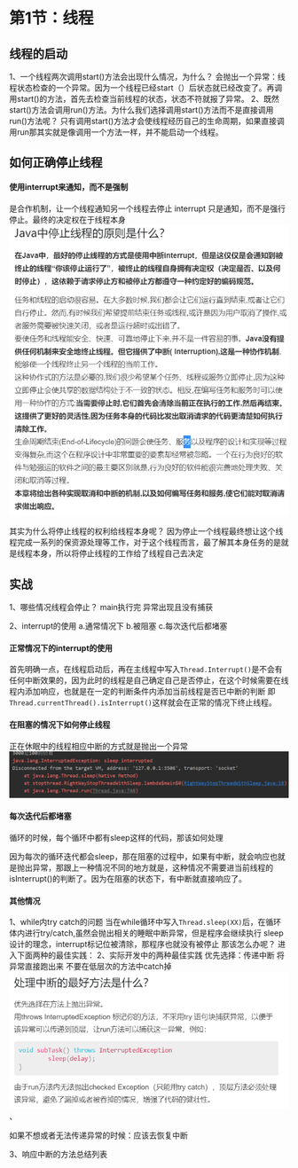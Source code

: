 # 第1节：线程

## 线程的启动
1、一个线程两次调用start()方法会出现什么情况，为什么？
会抛出一个异常：线程状态检查的一个异常。因为一个线程已经start（）后状态就已经改变了。再调用start()的方法，首先去检查当前线程的状态，状态不符就报了异常。
2、既然start()方法会调用run()方法。为什么我们选择调用start()方法而不是直接调用run()方法呢？
只有调用start()方法才会使线程经历自己的生命周期，如果直接调用run那其实就是像调用一个方法一样，并不能启动一个线程。

## 如何正确停止线程

#### 使用interrupt来通知，而不是强制
是合作机制，让一个线程通知另一个线程去停止
interrupt 只是通知，而不是强行停止。最终的决定权在于线程本身
 ![线程停止的原则](_v_images/20201105213820628_20797.png)

其实为什么将停止线程的权利给线程本身呢？
因为停止一个线程最终想让这个线程完成一系列的保资源处理等工作，对于这个线程而言，最了解其本身任务的是就是线程本身，所以将停止线程的工作给了线程自己去决定

## 实战
1、哪些情况线程会停止？
main执行完
异常出现且没有捕获

2、interrupt的使用
a.通常情况下
b.被阻塞
c.每次迭代后都堵塞

#### 正常情况下的interrupt的使用
首先明确一点，在线程启动后，再在主线程中写入`Thread.Interrupt()`是不会有任何中断效果的，因为此时的线程是自己确定自己是否停止，在这个时候需要在线程内添加响应，也就是在一定的判断条件内添加当前线程是否已中断的判断 即`Thread.currentThread().isInterrupt()`这样就会在正常的情况下终止线程。

#### 在阻塞的情况下如何停止线程
正在休眠中的线程相应中断的方式就是抛出一个异常
![sleep中的线程线程中断 ](_v_images/20201105221439283_25371.png)

#### 每次迭代后都堵塞
循环的时候，每个循环中都有sleep这样的代码，那该如何处理

因为每次的循环迭代都会sleep，那在阻塞的过程中，如果有中断，就会响应也就是抛出异常，那跟上一种情况不同的地方就是，这种情况不需要进当前线程的isInterrupt()的判断了。因为在阻塞的状态下，有中断就直接响应了。

#### 其他情况
1、while内try catch的问题
当在while循环中写入`Thread.sleep(XX)`后，在循环体内进行try/catch,虽然会抛出相关的睡眠中断异常，但是程序会继续执行
sleep设计的理念，interrupt标记位被清除，那程序也就没有被停止
那该怎么办呢？
进入下面两种的最佳实践：
2、实际开发中的两种最佳实践 
优先选择：传递中断 将异常直接跑出来 不要在低层次的方法中catch掉
![优先选择](_v_images/20201105225006014_1829.png)、

如果不想或者无法传递异常的时候：应该去恢复中断


3、响应中断的方法总结列表